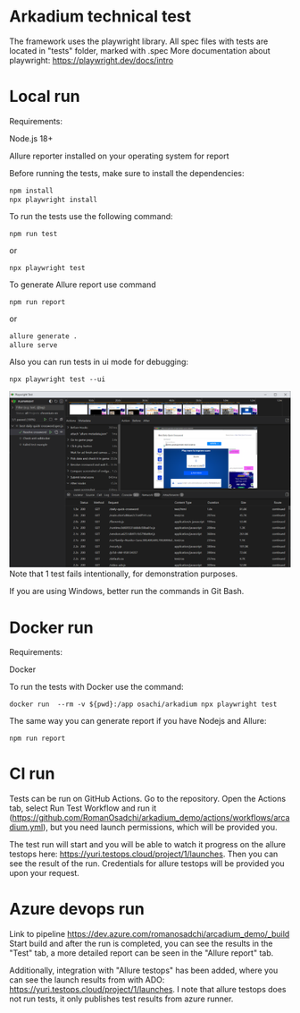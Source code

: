 # Arkadium technical test
The framework uses the playwright library.
All spec files with tests are located in "tests" folder, marked with .spec
More documentation about playwright: https://playwright.dev/docs/intro

# Local run
Requirements:

Node.js 18+

Allure reporter installed on your operating system for report

Before running the tests, make sure to install the dependencies:

```
npm install
npx playwright install
```
To run the tests use the following command:
```
npm run test
```
or
```
npx playwright test
```
To generate Allure report use command
```
npm run report
```
or
```
allure generate .
allure serve
```
Also you can run tests in ui mode for debugging:
```
npx playwright test --ui
```
![](./img.png)
Note that 1 test fails intentionally, for demonstration purposes.

If you are using Windows, better run the commands in Git Bash.

# Docker run

Requirements:

Docker


To run the tests with Docker use the command:
```
docker run  --rm -v ${pwd}:/app osachi/arkadium npx playwright test
```
The same way you can generate report if you have Nodejs and Allure:
```
npm run report
```
# CI run
Tests can be run on GitHub Actions. Go to the repository. Open the Actions tab, select Run Test Workflow and run it (https://github.com/RomanOsadchi/arkadium_demo/actions/workflows/arcadium.yml), but you need launch permissions, which will be provided you.

The test run will start and you will be able to watch it progress on the allure testops here:
https://yuri.testops.cloud/project/1/launches.
Then you can see the result of the run. Credentials for allure testops will be provided you upon your request.

# Azure devops run
Link to pipeline https://dev.azure.com/romanosadchi/arcadium_demo/_build
Start build and after the run is completed, you can see the results in the "Test" tab,
a more detailed report can be seen in the "Allure report" tab.

Additionally, integration with "Allure testops" has been added,
where you can see the launch results from with ADO: https://yuri.testops.cloud/project/1/launches.
I note that allure testops does not run tests, it only publishes test results from azure runner.
